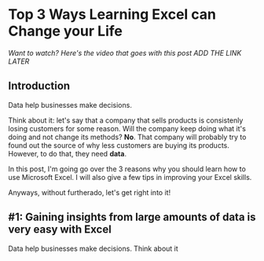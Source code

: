 # Top 3 Ways Learning Excel can Change your Life
_Want to watch? Here's the video that goes with this post ADD THE LINK LATER_

## Introduction
Data help businesses make decisions. 

Think about it: let's say that a company that sells products is consistenly losing customers for some reason. Will the company keep doing what it's doing and not change its methods? **No**. That company will probably try to found out the source of why less customers are buying its products. However, to do that, they need **data**.   

In this post, I'm going go over the 3 reasons why you should learn how to use Microsoft Excel. I will also give a few tips in improving your Excel skills. 

Anyways, without furtherado, let's get right into it!

##  #1: Gaining insights from large amounts of data is very easy with Excel
Data help businesses make decisions. Think about it

